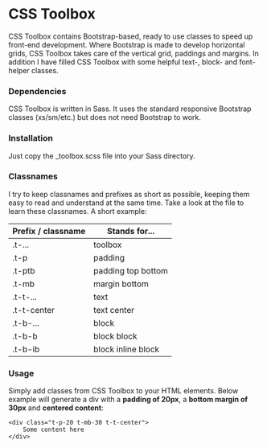# CSS Toolbox
CSS Toolbox contains Bootstrap-based, ready to use classes to speed up front-end development. Where Bootstrap is made to develop horizontal grids, CSS Toolbox takes care of the vertical grid, paddings and margins. In addition I have filled CSS Toolbox with some helpful text-, block- and font-helper classes.

### Dependencies
CSS Toolbox is written in Sass. It uses the standard responsive Bootstrap classes (xs/sm/etc.) but does not need Bootstrap to work.

### Installation
Just copy the _toolbox.scss file into your Sass directory.

### Classnames
I try to keep classnames and prefixes as short as possible, keeping them easy to read and understand at the same time. Take a look at the file to learn these classnames. A short example:

| Prefix / classname  | Stands for... |
| ------------- | ------------- |
| .t-...  | toolbox |
| .t-p  | padding |
| .t-ptb  | padding top bottom |
| .t-mb  | margin bottom |
| .t-t-...  | text |
| .t-t-center  | text center |
| .t-b-...  | block |
| .t-b-b  | block block |
| .t-b-ib  | block inline block |

### Usage
Simply add classes from CSS Toolbox to your HTML elements. Below example will generate a div with a **padding of 20px**, a **bottom margin of 30px** and **centered content**:

```
<div class="t-p-20 t-mb-30 t-t-center">
    Some content here
</div>
```    
